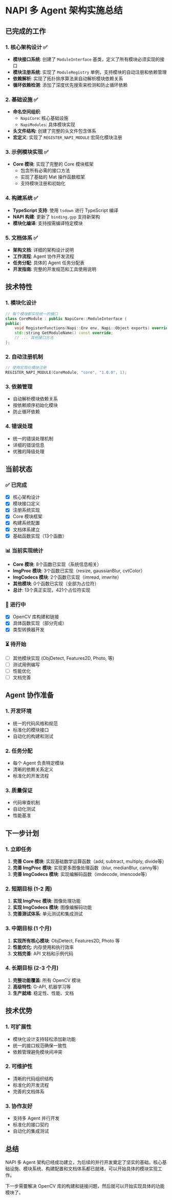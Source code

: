 # NAPI 多 Agent 架构实施总结

## 已完成的工作

### 1. 核心架构设计 ✅
- **模块接口系统**: 创建了 `ModuleInterface` 基类，定义了所有模块必须实现的接口
- **模块注册系统**: 实现了 `ModuleRegistry` 单例，支持模块的自动注册和依赖管理
- **依赖解析**: 实现了拓扑排序算法来自动解析模块依赖关系
- **循环依赖检测**: 添加了深度优先搜索来检测和防止循环依赖

### 2. 基础设施 ✅
- **命名空间组织**: 
  - `NapiCore`: 核心基础设施
  - `NapiModules`: 具体模块实现
- **头文件结构**: 创建了完整的头文件包含体系
- **宏定义**: 实现了 `REGISTER_NAPI_MODULE` 宏简化模块注册

### 3. 示例模块实现 ✅
- **Core 模块**: 实现了完整的 Core 模块框架
  - 包含所有必需的接口方法
  - 实现了基础的 Mat 操作函数框架
  - 支持模块注册和初始化

### 4. 构建系统 ✅
- **TypeScript 支持**: 使用 `tsdown` 进行 TypeScript 编译
- **NAPI 构建**: 更新了 `binding.gyp` 支持新架构
- **模块化编译**: 支持按需编译特定模块

### 5. 文档体系 ✅
- **架构文档**: 详细的架构设计说明
- **工作流程**: Agent 协作开发流程
- **任务分配**: 具体的 Agent 任务分配表
- **开发指南**: 完整的开发规范和工具使用说明

## 技术特性

### 1. 模块化设计
```cpp
// 每个模块都实现统一的接口
class CoreModule : public NapiCore::ModuleInterface {
public:
    void RegisterFunctions(Napi::Env env, Napi::Object exports) override;
    std::string GetModuleName() const override;
    // ... 其他接口方法
};
```

### 2. 自动注册机制
```cpp
// 使用宏简化模块注册
REGISTER_NAPI_MODULE(CoreModule, "core", "1.0.0", 1);
```

### 3. 依赖管理
- 自动解析模块依赖关系
- 按依赖顺序初始化模块
- 防止循环依赖

### 4. 错误处理
- 统一的错误处理机制
- 详细的错误信息
- 优雅的降级处理

## 当前状态

### ✅ 已完成
- [x] 核心架构设计
- [x] 模块接口定义
- [x] 注册系统实现
- [x] Core 模块框架
- [x] 构建系统配置
- [x] 文档体系建立
- [x] 基础函数实现（13个函数）

### 📊 当前实现统计
- **Core 模块**: 8个函数已实现（系统信息相关）
- **ImgProc 模块**: 3个函数已实现（resize, gaussianBlur, cvtColor）
- **ImgCodecs 模块**: 2个函数已实现（imread, imwrite）
- **其他模块**: 0个函数已实现（全部为占位符）
- **总计**: 13个真正实现，421个占位符实现

### 🔄 进行中
- [x] OpenCV 库构建和链接
- [x] 具体函数实现（部分完成）
- [x] 类型转换器开发

### ⏳ 待开始
- [ ] 其他模块实现 (ObjDetect, Features2D, Photo, 等)
- [ ] 测试用例编写
- [ ] 性能优化
- [ ] 文档完善

## Agent 协作准备

### 1. 开发环境
- 统一的代码风格和规范
- 标准化的模块接口
- 自动化的构建和测试

### 2. 任务分配
- 每个 Agent 负责特定模块
- 清晰的依赖关系定义
- 标准化的开发流程

### 3. 质量保证
- 代码审查机制
- 自动化测试
- 性能基准

## 下一步计划

### 1. 立即任务
1. **完善 Core 模块**: 实现基础数学运算函数（add, subtract, multiply, divide等）
2. **完善 ImgProc 模块**: 实现更多图像处理函数（blur, medianBlur, canny等）
3. **完善 ImgCodecs 模块**: 实现编解码函数（imdecode, imencode等）

### 2. 短期目标 (1-2 周)
1. **实现 ImgProc 模块**: 图像处理功能
2. **实现 ImgCodecs 模块**: 图像编解码功能
3. **完善测试体系**: 单元测试和集成测试

### 3. 中期目标 (1 个月)
1. **实现所有核心模块**: ObjDetect, Features2D, Photo 等
2. **性能优化**: 内存使用和执行效率
3. **文档完善**: API 文档和示例代码

### 4. 长期目标 (2-3 个月)
1. **完整功能覆盖**: 所有 OpenCV 模块
2. **高级特性**: G-API, 机器学习等
3. **生产就绪**: 稳定性、性能、文档

## 技术优势

### 1. 可扩展性
- 模块化设计支持轻松添加新功能
- 统一的接口规范确保一致性
- 依赖管理避免模块间冲突

### 2. 可维护性
- 清晰的代码组织结构
- 标准化的开发流程
- 完善的文档体系

### 3. 协作友好
- 支持多 Agent 并行开发
- 标准化的接口契约
- 自动化的集成测试

## 总结

NAPI 多 Agent 架构已经成功建立，为后续的并行开发奠定了坚实的基础。核心基础设施、模块系统、构建配置和文档体系都已就绪，可以开始具体的模块实现工作。

下一步需要解决 OpenCV 库的构建和链接问题，然后就可以开始实现具体的功能模块了。
